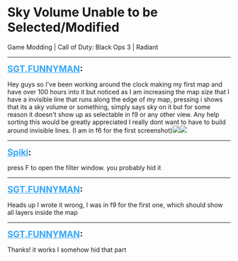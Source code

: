# Sky Volume Unable to be Selected/Modified
Game Modding | Call of Duty: Black Ops 3 | Radiant

---
<strong style="font-size: 1.4em;"><span style="text-decoration: underline;text-decoration-color: #34a7f9;"><span style="color:#34a7f9;">SGT.FUNNYMAN</span></span>:</strong>

<p>Hey guys so I&#39;ve been working around the clock making my first map and have over 100 hours into it but noticed as I am increasing the map size that I have a invisible line that runs along the edge of my map, pressing i shows that its a sky volume or something, simply says sky on it but for some reason it doesn&#39;t show up as selectable in f9 or any other view. Any help sorting this would be greatly appreciated I really dont want to have to build around invisible lines. (I am in f6 for the first screenshot)<img style="max-width: 500px;" src="{{ '/wiki/threads/assets/a.1044.png' | relative_url }}"><img style="max-width: 500px;" src="{{ '/wiki/threads/assets/a.1045.png' | relative_url }}"></p>

---
<strong style="font-size: 1.4em;"><span style="text-decoration: underline;text-decoration-color: #34a7f9;"><span style="color:#34a7f9;">Spiki</span></span>:</strong>

<p>press F to open the filter window. you probably hid it</p>

---
<strong style="font-size: 1.4em;"><span style="text-decoration: underline;text-decoration-color: #34a7f9;"><span style="color:#34a7f9;">SGT.FUNNYMAN</span></span>:</strong>

<p>Heads up I wrote it wrong, I was in f9 for the first one, which should show all layers inside the map</p>

---
<strong style="font-size: 1.4em;"><span style="text-decoration: underline;text-decoration-color: #34a7f9;"><span style="color:#34a7f9;">SGT.FUNNYMAN</span></span>:</strong>

<p>Thanks! it works I somehow hid that part</p>
